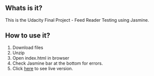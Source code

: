 ## Whats is it?

This is the Udacity Final Project - Feed Reader Testing using Jasmine.

## How to use it?

1. Download files
2. Unzip
3. Open index.html in browser
4. Check Jasmine bar at the bottom for errors.
5. Click [here](https://rakhmanovr.github.io/Jasmine-Test/) to see live version.
